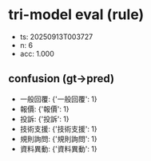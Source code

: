 # tri-model eval (rule)
- ts: 20250913T003727
- n: 6
- acc: 1.000

## confusion (gt->pred)
- 一般回覆: {'一般回覆': 1}
- 報價: {'報價': 1}
- 投訴: {'投訴': 1}
- 技術支援: {'技術支援': 1}
- 規則詢問: {'規則詢問': 1}
- 資料異動: {'資料異動': 1}